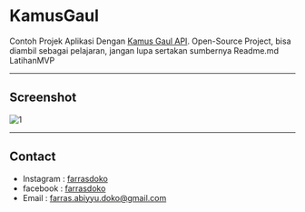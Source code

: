 # KamusGaul
Contoh Projek Aplikasi Dengan [Kamus Gaul API](https://kitabgaul.com/api/). Open-Source Project, bisa diambil sebagai pelajaran, jangan lupa sertakan sumbernya
Readme.md LatihanMVP

---
## Screenshot

![1](https://raw.githubusercontent.com/farrasdoko/KamusGaul/master/Example.png)

---

## Contact

* Instagram : [farrasdoko](https://instagram.com/farrasdoko)
* facebook : [farrasdoko](https://facebook.com/farras.abiyyu.31)
* Email : farras.abiyyu.doko@gmail.com
